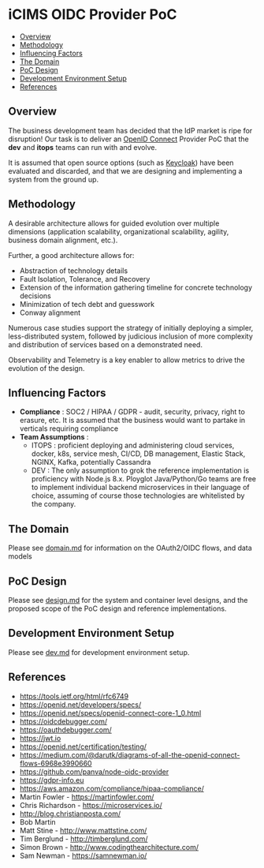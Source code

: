 # iCIMS OIDC Provider PoC

* [Overview](#Overview)
* [Methodology](#Methodology)
* [Influencing Factors](#Influencing-Factors)
* [The Domain](#The-Domain)
* [PoC Design](#PoC-Design)
* [Development Environment Setup](#Development-Environment-Setup)
* [References](#References)

## Overview

The business development team has decided that the IdP market is ripe for disruption! Our task is to deliver an [OpenID Connect](https://openid.net/connect/) Provider PoC that the **dev** and **itops** teams can run with and evolve.

It is assumed that open source options (such as [Keycloak](https://www.keycloak.org/)) have been evaluated and discarded, and that we are designing and implementing a system from the ground up.

## Methodology

A desirable architecture allows for guided evolution over multiple dimensions (application scalability, organizational scalability, agility, business domain alignment, etc.).

Further, a good architecture allows for:

* Abstraction of technology details
* Fault Isolation, Tolerance, and Recovery
* Extension of the information gathering timeline for concrete technology decisions
* Minimization of tech debt and guesswork
* Conway alignment

Numerous case studies support the strategy of initially deploying a simpler, less-distributed system, followed by judicious inclusion of more complexity and distribution of services based on a demonstrated need.

Observability and Telemetry is a key enabler to allow metrics to drive the evolution of the design.

## Influencing Factors

* **Compliance** : SOC2 / HIPAA / GDPR - audit, security, privacy, right to erasure, etc. It is assumed that the business would want to partake in verticals requiring compliance
* **Team Assumptions** : 
  - ITOPS : proficient deploying and administering cloud services, docker, k8s, service mesh, CI/CD, DB management, Elastic Stack, NGINX, Kafka, potentially Cassandra
  - DEV : The only assumption to grok the reference implementation is proficiency with Node.js 8.x. Ployglot Java/Python/Go teams are free to implement individual backend microservices in their language of choice, assuming of course those technologies are whitelisted by the company.

## The Domain

Please see [domain.md](./docs/domain.md) for information on the OAuth2/OIDC flows, and data models

## PoC Design

Please see [design.md](./docs/design.md) for the system and container level designs, and the proposed scope of the PoC design and reference implementations.

## Development Environment Setup

Please see [dev.md](./docs/dev.md) for development environment setup.

## References

* https://tools.ietf.org/html/rfc6749
* https://openid.net/developers/specs/
* https://openid.net/specs/openid-connect-core-1_0.html
* https://oidcdebugger.com/
* https://oauthdebugger.com/
* https://jwt.io
* https://openid.net/certification/testing/
* https://medium.com/@darutk/diagrams-of-all-the-openid-connect-flows-6968e3990660
* https://github.com/panva/node-oidc-provider
* https://gdpr-info.eu
* https://aws.amazon.com/compliance/hipaa-compliance/
* Martin Fowler - https://martinfowler.com/
* Chris Richardson - https://microservices.io/
* http://blog.christianposta.com/
* Bob Martin 
* Matt Stine - http://www.mattstine.com/
* Tim Berglund - http://timberglund.com/
* Simon Brown - http://www.codingthearchitecture.com/
* Sam Newman - https://samnewman.io/
